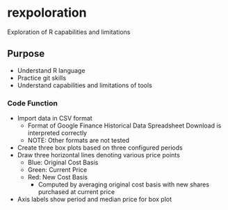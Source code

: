 # rexpoloration
Exploration of R capabilities and limitations

## Purpose
- Understand R language
- Practice git skills
- Understand capabilities and limitations of tools

### Code Function
- Import data in CSV format
  - Format of Google Finance Historical Data Spreadsheet Download is interpreted correctly
  - NOTE: Other formats are not tested
- Create three box plots based on three configured periods
- Draw three horizontal lines denoting various price points
  - Blue: Original Cost Basis
  - Green: Current Price
  - Red: New Cost Basis
    - Computed by averaging original cost basis with new shares purchased at current price
- Axis labels show period and median price for box plot
